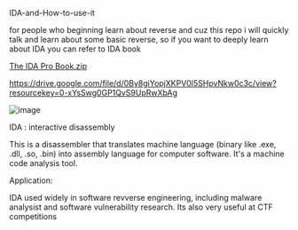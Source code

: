IDA-and-How-to-use-it

for people who beginning learn about reverse and cuz this repo i will quickly talk and learn about some basic reverse, so if you want to deeply learn about IDA you can refer to IDA book 

[The IDA Pro Book.zip](https://github.com/user-attachments/files/20564889/The.IDA.Pro.Book.zip) 

https://drive.google.com/file/d/0By8giYopjXKPV0I5SHpvNkw0c3c/view?resourcekey=0-xYsSwg0GP1QvS9UpRwXbAg

![image](https://github.com/user-attachments/assets/8c0cfd1d-417d-4436-80cd-f65fc0e1e1ed)

IDA : interactive disassembly 

This is a disassembler that translates machine language (binary like .exe, .dll, .so, .bin) into assembly language for computer software. It's a machine code analysis tool.

Application:

IDA used widely in software revverse engineering, including malware analysist and software vulnerability research. Its also very useful at CTF competitions

